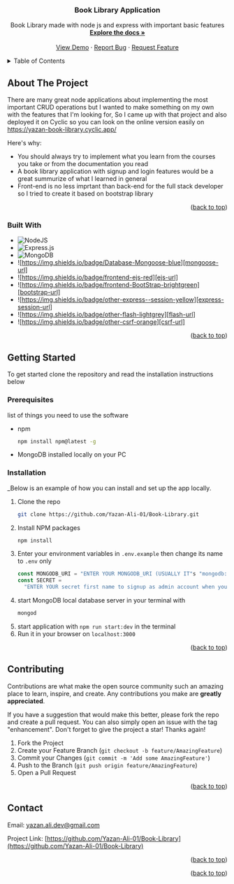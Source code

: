 <!-- Improved compatibility of back to top link: See: https://github.com/othneildrew/Best-README-Template/pull/73 -->

<a name="readme-top"></a>

<!--
*** Thanks for checking out the Best-README-Template. If you have a suggestion
*** that would make this better, please fork the repo and create a pull request
*** or simply open an issue with the tag "enhancement".
*** Don't forget to give the project a star!
*** Thanks again! Now go create something AMAZING! :D
-->

<!-- PROJECT SHIELDS -->
<!--
*** I'm using markdown "reference style" links for readability.
*** Reference links are enclosed in brackets [ ] instead of parentheses ( ).
*** See the bottom of this document for the declaration of the reference variables
*** for contributors-url, forks-url, etc. This is an optional, concise syntax you may use.
*** https://www.markdownguide.org/basic-syntax/#reference-style-links
-->

<!-- PROJECT LOGO -->
<br />
<div align="center">

  <h3 align="center">Book Library Application</h3>

  <p align="center">
    Book Library made with node js and express with important basic features
    <br />
    <a href="https://github.com/Yazan-Ali-01/Book-Library"><strong>Explore the docs »</strong></a>
    <br />
    <br />
    <a href="https://yazan-book-library.cyclic.app/">View Demo</a>
    ·
    <a href="https://github.com/othneildrew/Best-README-Template/issues">Report Bug</a>
    ·
    <a href="https://github.com/othneildrew/Best-README-Template/issues">Request Feature</a>
  </p>
</div>

<!-- TABLE OF CONTENTS -->
<details>
  <summary>Table of Contents</summary>
  <ol>
    <li>
      <a href="#about-the-project">About The Project</a>
      <ul>
        <li><a href="#built-with">Built With</a></li>
      </ul>
    </li>
    <li>
      <a href="#getting-started">Getting Started</a>
      <ul>
        <li><a href="#prerequisites">Prerequisites</a></li>
        <li><a href="#installation">Installation</a></li>
      </ul>
    </li>
    <li><a href="#contributing">Contributing</a></li>
    <li><a href="#contact">Contact</a></li>
  </ol>
</details>

<!-- ABOUT THE PROJECT -->

## About The Project

There are many great node applications about implementing the most important CRUD operations but I wanted to make something on my own with the features that I'm looking for, So I came up with that project and also deployed it on Cyclic so you can look on the online version easily on https://yazan-book-library.cyclic.app/

Here's why:

- You should always try to implement what you learn from the courses you take or from the documentation you read
- A book library application with signup and login features would be a great summurize of what I learned in general
- Front-end is no less imprtant than back-end for the full stack developer so I tried to create it based on bootstrap library

<p align="right">(<a href="#readme-top">back to top</a>)</p>

### Built With

- ![NodeJS](https://img.shields.io/badge/node.js-6DA55F?style=for-the-badge&logo=node.js&logoColor=white)
- ![Express.js](https://img.shields.io/badge/express.js-%23404d59.svg?style=for-the-badge&logo=express&logoColor=%2361DAFB)
- ![MongoDB](https://img.shields.io/badge/MongoDB-%234ea94b.svg?style=for-the-badge&logo=mongodb&logoColor=white)
- ![https://img.shields.io/badge/Database-Mongoose-blue][mongoose-url]
- ![https://img.shields.io/badge/frontend-ejs-red][ejs-url]
- ![https://img.shields.io/badge/frontend-BootStrap-brightgreen][bootstrap-url]
- ![https://img.shields.io/badge/other-express--session-yellow][express-session-url]
- ![https://img.shields.io/badge/other-flash-lightgrey][flash-url]
- ![https://img.shields.io/badge/other-csrf-orange][csrf-url]

<p align="right">(<a href="#readme-top">back to top</a>)</p>

<!-- GETTING STARTED -->

## Getting Started

To get started clone the repository and read the installation instructions below

### Prerequisites

list of things you need to use the software

- npm
  ```sh
  npm install npm@latest -g
  ```
- MongoDB installed locally on your PC

### Installation

\_Below is an example of how you can install and set up the app locally.

1. Clone the repo
   ```sh
   git clone https://github.com/Yazan-Ali-01/Book-Library.git
   ```
2. Install NPM packages
   ```sh
   npm install
   ```
3. Enter your environment variables in `.env.example` then change its name to `.env` only
   ```js
   const MONGODB_URI = "ENTER YOUR MONGODB_URI (USUALLY IT"s "mongodb://localhost:27017")";
   const SECRET =
     "ENTER YOUR secret first name to signup as admin account when you signup with that first name";
   ```
4. start MongoDB local database server in your terminal with
   ```sh
   mongod
   ```
5. start application with `npm run start:dev` in the terminal
6. Run it in your browser on `localhost:3000`

<p align="right">(<a href="#readme-top">back to top</a>)</p>

<!-- CONTRIBUTING -->

## Contributing

Contributions are what make the open source community such an amazing place to learn, inspire, and create. Any contributions you make are **greatly appreciated**.

If you have a suggestion that would make this better, please fork the repo and create a pull request. You can also simply open an issue with the tag "enhancement".
Don't forget to give the project a star! Thanks again!

1. Fork the Project
2. Create your Feature Branch (`git checkout -b feature/AmazingFeature`)
3. Commit your Changes (`git commit -m 'Add some AmazingFeature'`)
4. Push to the Branch (`git push origin feature/AmazingFeature`)
5. Open a Pull Request

<p align="right">(<a href="#readme-top">back to top</a>)</p>

<!-- CONTACT -->

## Contact

Email: [yazan.ali.dev@gmail.com](yazan.ali.dev@gmail.com)

Project Link: [https://github.com/Yazan-Ali-01/Book-Library](https://github.com/Yazan-Ali-01/Book-Library)

<p align="right">(<a href="#readme-top">back to top</a>)</p>

<p align="right">(<a href="#readme-top">back to top</a>)</p>

<!-- MARKDOWN LINKS & IMAGES -->
<!-- https://www.markdownguide.org/basic-syntax/#reference-style-links -->

[contributors-shield]: https://img.shields.io/github/contributors/othneildrew/Best-README-Template.svg?style=for-the-badge
[contributors-url]: https://github.com/othneildrew/Best-README-Template/graphs/contributors
[forks-shield]: https://img.shields.io/github/forks/othneildrew/Best-README-Template.svg?style=for-the-badge
[forks-url]: https://github.com/othneildrew/Best-README-Template/network/members
[stars-shield]: https://img.shields.io/github/stars/othneildrew/Best-README-Template.svg?style=for-the-badge
[stars-url]: https://github.com/othneildrew/Best-README-Template/stargazers
[issues-shield]: https://img.shields.io/github/issues/othneildrew/Best-README-Template.svg?style=for-the-badge
[issues-url]: https://github.com/Yazan-Ali-01/issues
[license-shield]: https://img.shields.io/github/license/othneildrew/Best-README-Template.svg?style=for-the-badge
[license-url]: https://github.com/othneildrew/Best-README-Template/blob/master/LICENSE.txt
[linkedin-shield]: https://img.shields.io/badge/-LinkedIn-black.svg?style=for-the-badge&logo=linkedin&colorB=555
[linkedin-url]: https://www.linkedin.com/in/yazan-ali/
[product-screenshot]: images/screenshot.png
[express-url]: https://img.shields.io/badge/backend-express.js-brightgreen
[node-url]: https://img.shields.io/badge/backend-node.js-green
[mongo-url]: https://img.shields.io/badge/Database-MongoDB-blue
[mongoose-url]: https://img.shields.io/badge/-Mongoose-blue?style=flat-square
[ejs-url]: https://img.shields.io/badge/-Ejs-red?style=flat-square
[express-session-url]: https://img.shields.io/badge/-Express--Session-yellow?style=flat-square
[flash-url]: https://img.shields.io/badge/-Flash-lightgrey?style=flat-square
[csrf-url]: https://img.shields.io/badge/-csrf-orange?style=flat-square
[bootstrap-url]: https://img.shields.io/badge/-BootStrap-brightgreen?style=flat-square
